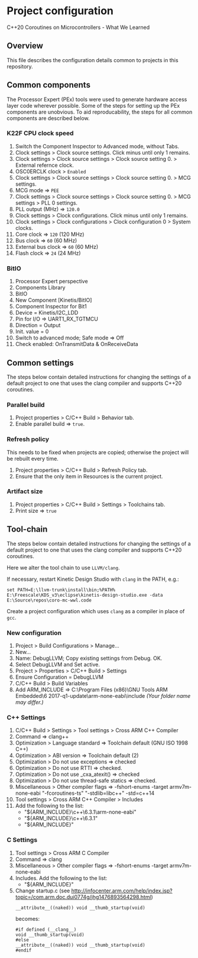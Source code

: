 # Project configuration
C++20 Coroutines on Microcontrollers - What We Learned

## Overview

This file describes the configuration details common to projects in this repository.

## Common components

The Processor Expert (PEx) tools were used to generate hardware access layer code wherever possible. Some of the steps for setting up the PEx components are unobvious. To aid reproducability, the steps for all common components are described below. 

### K22F CPU clock speed

1. Switch the Component Inspector to Advanced mode, without Tabs.
1. Clock settings > Clock source settings. Click minus until only 1 remains.
1. Clock settings > Clock source settings > Clock source setting 0. > External refernce clock.
1. OSC0ERCLK clock > `Enabled`
1. Clock settings > Clock source settings > Clock source setting 0. > MCG settings. 
1. MCG mode => `PEE` 
1. Clock settings > Clock source settings > Clock source setting 0. > MCG settings > PLL 0 settings. 
1. PLL output (MHz) => `120.0`
1. Clock settings > Clock configurations. Click minus until only 1 remains.
1. Clock settings > Clock configurations > Clock configuration 0 > System clocks.
1. Core clock => `120` (120 MHz)
1. Bus  clock => `60` (60 MHz)
1. External bus clock => `60` (60 MHz)
1. Flash clock => `24` (24 MHz)

### BitIO

1. Processor Expert perspective 
1. Components Library
1. BitIO
1. New Component [Kinetis/BitIO]
1. Component Inspector for Bit1 
1. Device = Kinetis/I2C_LDD
1. Pin for I/O => UART1_RX_TGTMCU
1. Direction = Output
1. Init. value = 0
1. Switch to advanced mode; Safe mode => Off 
1. Check enabled: OnTransmitData & OnReceiveData

## Common settings

The steps below contain detailed instructions for changing the settings of a default project to one that uses the clang compiler and supports C++20 coroutines.

### Parallel build

1. Project properties > C/C++ Build > Behavior tab.
1. Enable parallel build => `true`.

### Refresh policy

This needs to be fixed when projects are copied; otherwise the project will be rebuilt every time. 

1. Project properties > C/C++ Build > Refresh Policy tab.
1. Ensure that the only item in Resources is the current project.

### Artifact size

1. Project properties > C/C++ Build > Settings > Toolchains tab.
1. Print size => `true`

## Tool-chain

The steps below contain detailed instructions for changing the settings of a default project to one that uses the clang compiler and supports C++20 coroutines.

Here we alter the tool chain to use `LLVM/clang`.

If necessary, restart Kinetic Design Studio with `clang` in the PATH, e.g.:

```
set PATH=E:\llvm-trunk\install\bin;%PATH%
E:\Freescale\KDS_v3\eclipse\kinetis-design-studio.exe -data E:\Source\repos\coro-mc-wwl.code
```

Create a project configuration which uses `clang` as a compiler in place of `gcc`. 

### New configuration

1. Project > Build Configurations > Manage...
1. New...
1. Name: DebugLLVM; Copy existing settings from Debug. OK.
1. Select DebugLLVM and Set active.
1. Project > Properties > C/C++ Build > Settings
1. Ensure Configuration = DebugLLVM
1. C/C++ Build > Build Variables
1. Add ARM_INCLUDE => C:\Program Files (x86)\GNU Tools ARM Embedded\6 2017-q1-update\arm-none-eabi\include *(Your folder name may differ.)*

### C++ Settings

1. C/C++ Build > Settings > Tool settings > Cross ARM C++ Compiler 
1. Command => clang++
1. Optimization > Language standard => Toolchain default (GNU ISO 1998 C++)
1. Optimization > ABI version => Toolchain default (2)
1. Optimization > Do not use exceptions => checked
1. Optimization > Do not use RTTI => checked.
1. Optimization > Do not use _cxa_atexit() => checked
1. Optimization > Do not use thread-safe statics => checked.
1. Miscellaneous > Other compiler flags => -fshort-enums -target armv7m-none-eabi "-fcoroutines-ts" "-stdlib=libc++" -std=c++14 
1. Tool settings > Cross ARM C++ Compiler > Includes
1. Add the following to the list:
    - "${ARM_INCLUDE}\c++\6.3.1\arm-none-eabi"
    - "${ARM_INCLUDE}\c++\6.3.1"
    - "${ARM_INCLUDE}"

### C Settings

1. Tool settings > Cross ARM C Compiler 
1. Command => clang
1. Miscellaneous > Other compiler flags => -fshort-enums -target armv7m-none-eabi
1. Includes. Add the following to the list:
    - "${ARM_INCLUDE}"
1. Change startup.c (see http://infocenter.arm.com/help/index.jsp?topic=/com.arm.doc.dui0774g/jhg1476893564298.html)
	```
	__attribute__((naked)) void __thumb_startup(void)
	```
	becomes:
	```
	#if defined (__clang__)
	void __thumb_startup(void)
	#else
	__attribute__((naked)) void __thumb_startup(void)
	#endif
	```
